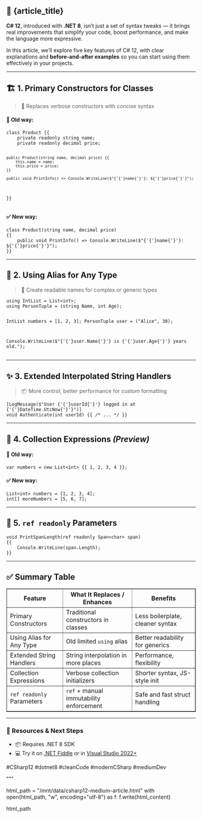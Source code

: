 <article>
  <h1>🌟 {article_title}</h1>
  <p><strong>C# 12</strong>, introduced with <strong>.NET 8</strong>, isn’t just a set of syntax tweaks — it brings real improvements that simplify your code, boost performance, and make the language more expressive.</p>

  <p>In this article, we’ll explore five key features of C# 12, with clear explanations and <strong>before-and-after examples</strong> so you can start using them effectively in your projects.</p>
  <hr/>

  <h2>🏗️ 1. Primary Constructors for Classes</h2>
  <blockquote>🔄 Replaces verbose constructors with concise syntax</blockquote>
  <h4>📌 Old way:</h4>
  <pre><code>class Product {{
    private readonly string name;
    private readonly decimal price;

    public Product(string name, decimal price) {{
        this.name = name;
        this.price = price;
    }}

    public void PrintInfo() => Console.WriteLine($"{'{'}name{'}'}: ${'{'}price{'}'}");
}}
</code></pre>
  <h4>✅ New way:</h4>
  <pre><code>class Product(string name, decimal price)
{{
    public void PrintInfo() => Console.WriteLine($"{'{'}name{'}'}: ${'{'}price{'}'}");
}}
</code></pre>

  <hr/>
  <h2>🧩 2. Using Alias for Any Type</h2>
  <blockquote>🔧 Create readable names for complex or generic types</blockquote>
  <pre><code>using IntList = List&lt;int&gt;;
using PersonTuple = (string Name, int Age);

IntList numbers = [1, 2, 3];
PersonTuple user = ("Alice", 30);

Console.WriteLine($"{'{'}user.Name{'}'} is {'{'}user.Age{'}'} years old.");
</code></pre>

  <hr/>
  <h2>✨ 3. Extended Interpolated String Handlers</h2>
  <blockquote>📦 More control, better performance for custom formatting</blockquote>
  <pre><code>[LogMessage($"User {'{'}userId{'}'} logged in at {'{'}DateTime.UtcNow{'}'}")]
void Authenticate(int userId) {{ /* ... */ }}
</code></pre>

  <hr/>
  <h2>🧺 4. Collection Expressions <em>(Preview)</em></h2>
  <h4>📌 Old way:</h4>
  <pre><code>var numbers = new List&lt;int&gt; {{ 1, 2, 3, 4 }};
</code></pre>
  <h4>✅ New way:</h4>
  <pre><code>List&lt;int&gt; numbers = [1, 2, 3, 4];
int[] moreNumbers = [5, 6, 7];
</code></pre>

  <hr/>
  <h2>🧷 5. <code>ref readonly</code> Parameters</h2>
  <pre><code>void PrintSpanLength(ref readonly Span&lt;char&gt; span)
{{
    Console.WriteLine(span.Length);
}}
</code></pre>

  <hr/>
  <h2>✅ Summary Table</h2>
  <table border="1" cellpadding="6">
    <tr>
      <th>Feature</th>
      <th>What It Replaces / Enhances</th>
      <th>Benefits</th>
    </tr>
    <tr>
      <td>Primary Constructors</td>
      <td>Traditional constructors in classes</td>
      <td>Less boilerplate, cleaner syntax</td>
    </tr>
    <tr>
      <td>Using Alias for Any Type</td>
      <td>Old limited <code>using</code> alias</td>
      <td>Better readability for generics</td>
    </tr>
    <tr>
      <td>Extended String Handlers</td>
      <td>String interpolation in more places</td>
      <td>Performance, flexibility</td>
    </tr>
    <tr>
      <td>Collection Expressions</td>
      <td>Verbose collection initializers</td>
      <td>Shorter syntax, JS-style init</td>
    </tr>
    <tr>
      <td><code>ref readonly</code> Parameters</td>
      <td><code>ref</code> + manual immutability enforcement</td>
      <td>Safe and fast struct handling</td>
    </tr>
  </table>

  <hr/>
  <h3>🔗 Resources & Next Steps</h3>
  <ul>
    <li>📦 Requires .NET 8 SDK</li>
    <li>💻 Try it on <a href="https://dotnetfiddle.net/">.NET Fiddle</a> or in <a href="https://visualstudio.microsoft.com/">Visual Studio 2022+</a></li>
  </ul>

  <p>#CSharp12 #dotnet8 #cleanCode #modernCSharp #mediumDev</p>
</article>
"""

html_path = "/mnt/data/csharp12-medium-article.html"
with open(html_path, "w", encoding="utf-8") as f:
    f.write(html_content)

html_path
